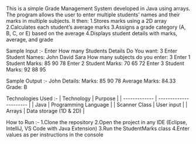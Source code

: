 This is a simple Grade Management System developed in Java using arrays.
The program allows the user to enter multiple students’ names and their marks in multiple subjects. It then:
1.Stores marks using a 2D array
2.Calculates each student’s average marks
3.Assigns a grade category (A, B, C, or E) based on the average
4.Displays student details with marks, average, and grade


Sample Input :-
Enter How many Students Details Do You want:
3
Enter Student Names:
John
David
Sara
How many subjects do you enter:
3
Enter 1 Student Marks:
85 90 78
Enter 2 Student Marks:
70 65 72
Enter 3 Student Marks:
92 88 95

Sample Output :-
John Details:
Marks: 85 90 78 
Average Marks: 84.33
Grade: B

Technologies Used :-
| Technology    | Purpose                |
| ------------- | ---------------------- |
| Java          | Programming Language   |
| Scanner Class | User input             |
| Arrays        | Data storage (1D & 2D) |


How to Run :-
1.Clone the repository
2.Open the project in any IDE (Eclipse, IntelliJ, VS Code with Java Extension)
3.Run the StudentMarks class
4.Enter values as per instructions in the console
